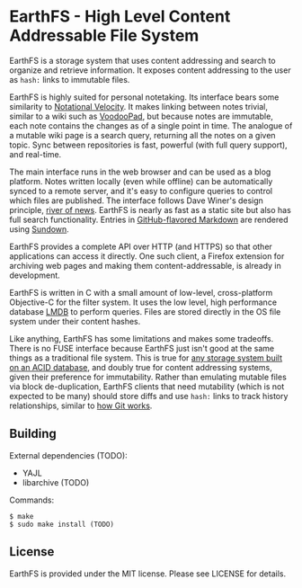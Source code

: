 EarthFS - High Level Content Addressable File System
====================================================

EarthFS is a storage system that uses content addressing and search to organize and retrieve information. It exposes content addressing to the user as `hash:` links to immutable files.

EarthFS is highly suited for personal notetaking. Its interface bears some similarity to [Notational Velocity](http://notational.net/). It makes linking between notes trivial, similar to a wiki such as [VoodooPad](TODO), but because notes are immutable, each note contains the changes as of a single point in time. The analogue of a mutable wiki page is a search query, returning all the notes on a given topic. Sync between repositories is fast, powerful (with full query support), and real-time.

The main interface runs in the web browser and can be used as a blog platform. Notes written locally (even while offline) can be automatically synced to a remote server, and it's easy to configure queries to control which files are published. The interface follows Dave Winer's design principle, [river of news](TODO). EarthFS is nearly as fast as a static site but also has full search functionality. Entries in [GitHub-flavored Markdown](TODO) are rendered using [Sundown](TODO).

EarthFS provides a complete API over HTTP (and HTTPS) so that other applications can access it directly. One such client, a Firefox extension for archiving web pages and making them content-addressable, is already in development.

EarthFS is written in C with a small amount of low-level, cross-platform Objective-C for the filter system. It uses the low level, high performance database [LMDB](http://symas.com/mdb/) to perform queries. Files are stored directly in the OS file system under their content hashes.

Like anything, EarthFS has some limitations and makes some tradeoffs. There is no FUSE interface because EarthFS just isn't good at the same things as a traditional file system. This is true for [any storage system built on an ACID database](http://www.mail-archive.com/sqlite-users@sqlite.org/msg73451.html), and doubly true for content addressing systems, given their preference for immutability. Rather than emulating mutable files via block de-duplication, EarthFS clients that need mutability (which is not expected to be many) should store diffs and use `hash:` links to track history relationships, similar to [how Git works](TODO).

Building
--------

External dependencies (TODO):

- YAJL
- libarchive (TODO)

Commands:

```
$ make
$ sudo make install (TODO)
```

License
-------

EarthFS is provided under the MIT license. Please see LICENSE for details.

